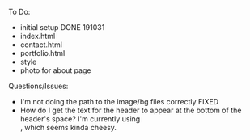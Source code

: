 To Do:
* initial setup                 DONE 191031                                      
* index.html
* contact.html
* portfolio.html
* style
* photo for about page 

Questions/Issues:
* I'm not doing the path to the image/bg files correctly FIXED
* How do I get the text for the header to appear at the bottom of the header's space? I'm currently using <br>, which seems kinda cheesy.

